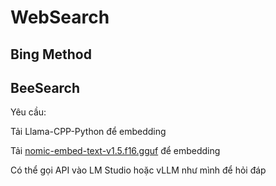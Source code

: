 # WebSearch
## Bing Method
## BeeSearch
Yêu cầu: 

Tải Llama-CPP-Python để embedding

Tải [nomic-embed-text-v1.5.f16.gguf](https://huggingface.co/gaianet/Nomic-embed-text-v1.5-Embedding-GGUF/tree/main) để embedding

Có thể gọi API vào LM Studio hoặc vLLM như mình để hỏi đáp